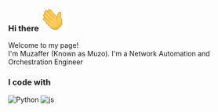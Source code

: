 ### Hi there  ![alt text](pics/waving_hand.gif)

<p>Welcome to my page! </br> I'm Muzaffer (Known as Muzo). I'm a Network Automation and Orchestration Engineer</p>

<h3>I code with</h3>
<p>
<img alt="Python" src="https://simpleicons.org/icons/python.svg" />
<img alt="js" src="https://simpleicons.org/icons/ansible.svg" />
</p>


